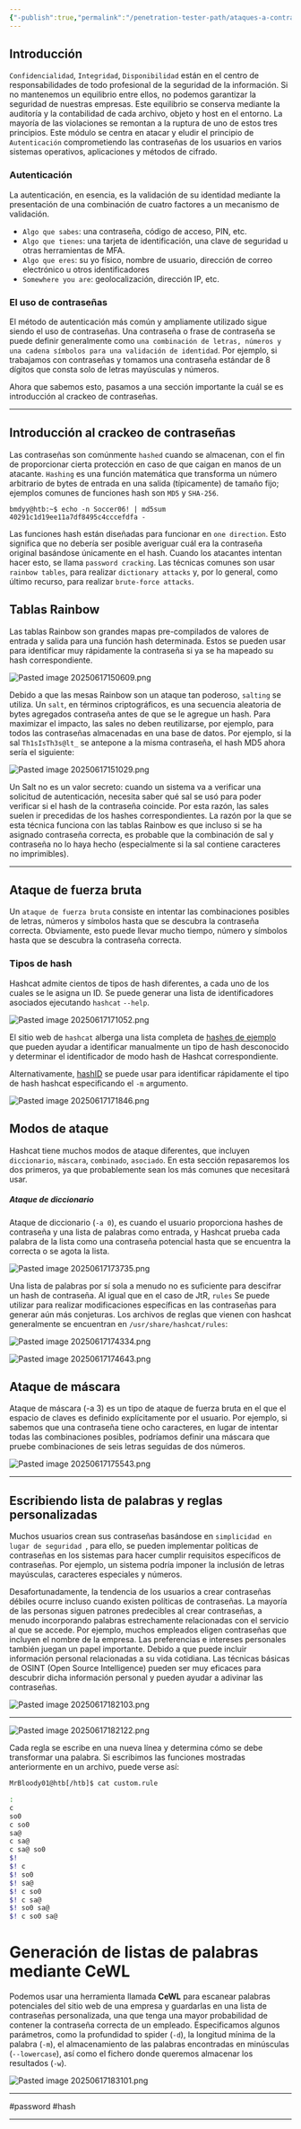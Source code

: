 ```yaml
---
{"-publish":true,"permalink":"/penetration-tester-path/ataques-a-contrasenas/","PassFrontmatter":true}
---
```



## Introducción

`Confidencialidad`, `Integridad`, `Disponibilidad` están en el centro de responsabilidades de todo profesional de la seguridad de la información. Si no mantenemos un equilibrio entre ellos, no podemos garantizar la seguridad de nuestras empresas. Este equilibrio se conserva mediante la auditoría y la contabilidad de cada archivo, objeto y host en el entorno. La mayoría de las violaciones se remontan a la ruptura de uno de estos tres principios. Este módulo se centra en atacar y eludir el principio de `Autenticación` comprometiendo las contraseñas de los usuarios en varios sistemas operativos, aplicaciones y métodos de cifrado.

### Autenticación

La autenticación, en esencia, es la validación de su identidad mediante la presentación de una combinación de cuatro factores a un mecanismo de validación.

- `Algo que sabes`: una contraseña, código de acceso, PIN, etc.
- `Algo que tienes`: una tarjeta de identificación, una clave de seguridad u otras herramientas de MFA.
- `Algo que eres`: su yo físico, nombre de usuario, dirección de correo electrónico u otros identificadores
- `Somewhere you are`: geolocalización, dirección IP, etc.

### El uso de contraseñas

El método de autenticación más común y ampliamente utilizado sigue siendo el uso de contraseñas. Una contraseña o frase de contraseña se puede definir generalmente como `una combinación de letras, números y una cadena símbolos para una validación de identidad`. Por ejemplo, si trabajamos con contraseñas y tomamos una contraseña estándar de 8 dígitos que consta solo de letras mayúsculas y números.  

Ahora que sabemos esto, pasamos a una sección importante la cuál se es introducción al crackeo de contraseñas.

---
## Introducción al crackeo de contraseñas

Las contraseñas son comúnmente `hashed` cuando se almacenan, con el fin de proporcionar cierta protección en caso de que caigan en manos de un atacante. `Hashing` es una función matemática que transforma un número arbitrario de bytes de entrada en una salida (típicamente) de tamaño fijo; ejemplos comunes de funciones hash son `MD5` y `SHA-256`.

``` shell
bmdyy@htb:~$ echo -n Soccer06! | md5sum
40291c1d19ee11a7df8495c4cccefdfa -
```

Las funciones hash están diseñadas para funcionar en `one direction`. Esto significa que no debería ser posible averiguar cuál era la contraseña original basándose únicamente en el hash. Cuando los atacantes intentan hacer esto, se llama `password cracking`. Las técnicas comunes son usar `rainbow tables`, para realizar `dictionary attacks` y, por lo general, como último recurso, para realizar `brute-force attacks`.

## Tablas Rainbow

Las tablas Rainbow son grandes mapas pre-compilados de valores de entrada y salida para una función hash determinada. Estos se pueden usar para identificar muy rápidamente la contraseña si ya se ha mapeado su hash correspondiente.

![Pasted image 20250617150609.png](/img/user/Pasted%20image%2020250617150609.png)

Debido a que las mesas Rainbow son un ataque tan poderoso, `salting` se utiliza. Un `salt`, en términos criptográficos, es una secuencia aleatoria de bytes agregados contraseña antes de que se le agregue un hash. Para maximizar el impacto, las sales no deben reutilizarse, por ejemplo, para todos las contraseñas almacenadas en una base de datos. Por ejemplo, si la sal `Th1sIsTh3s@lt_` se antepone a la misma contraseña, el hash MD5 ahora sería el siguiente:

![Pasted image 20250617151029.png](/img/user/Pasted%20image%2020250617151029.png)

Un Salt no es un valor secreto: cuando un sistema va a verificar una solicitud de autenticación, necesita saber qué sal se usó para poder verificar si el hash de la contraseña coincide. Por esta razón, las sales suelen ir precedidas de los hashes correspondientes. La razón por la que se esta técnica funciona con las tablas Rainbow es que incluso si se ha asignado contraseña correcta, es probable que la combinación de sal y contraseña no lo haya hecho (especialmente si la sal contiene caracteres no imprimibles).

---
## Ataque de fuerza bruta

Un `ataque de fuerza bruta` consiste en intentar las combinaciones posibles de letras, números y símbolos hasta que se descubra la contraseña correcta. Obviamente, esto puede llevar mucho tiempo, número y símbolos hasta que se descubra la contraseña correcta.

### Tipos de hash

Hashcat admite cientos de tipos de hash diferentes, a cada uno de los cuales se le asigna un ID. Se puede generar una lista de identificadores asociados ejecutando `hashcat` `--help`.

![Pasted image 20250617171052.png](/img/user/Pasted%20image%2020250617171052.png)

El sitio web de `hashcat` alberga una lista completa de [hashes de ejemplo](https://hashcat.net/wiki/doku.php?id=example_hashes) que pueden ayudar a identificar manualmente un tipo de hash desconocido y determinar el identificador de modo hash de Hashcat correspondiente.

Alternativamente, [hashID](https://github.com/psypanda/hashID) se puede usar para identificar rápidamente el tipo de hash hashcat especificando el `-m` argumento.

![Pasted image 20250617171846.png](/img/user/Pasted%20image%2020250617171846.png)

## Modos de ataque

Hashcat tiene muchos modos de ataque diferentes, que incluyen `diccionario`, `máscara`, `combinado`, `asociado`. En esta sección repasaremos los dos primeros, ya que probablemente sean los más comunes que necesitará usar.

##### Ataque de diccionario

Ataque de diccionario (`-a 0`), es cuando el usuario proporciona hashes de contraseña y una lista de palabras como entrada, y Hashcat prueba cada palabra de la lista como una contraseña potencial hasta que se encuentra la correcta o se agota la lista.

![Pasted image 20250617173735.png](/img/user/Pasted%20image%2020250617173735.png)

Una lista de palabras por sí sola a menudo no es suficiente para descifrar un hash de contraseña. Al igual que en el caso de JtR, `rules` Se puede utilizar para realizar modificaciones específicas en las contraseñas para generar aún más conjeturas. Los archivos de reglas que vienen con hashcat generalmente se encuentran en `/usr/share/hashcat/rules`:

![Pasted image 20250617174334.png](/img/user/Pasted%20image%2020250617174334.png)

![Pasted image 20250617174643.png](/img/user/Pasted%20image%2020250617174643.png)

## Ataque de máscara

Ataque de máscara (-a 3) es un tipo de ataque de fuerza bruta en el que el espacio de claves es definido explícitamente por el usuario. Por ejemplo, si sabemos que una contraseña tiene ocho caracteres, en lugar de intentar todas las combinaciones posibles, podríamos definir una máscara que pruebe combinaciones de seis letras seguidas de dos números.

![Pasted image 20250617175543.png](/img/user/Pasted%20image%2020250617175543.png)

---

## Escribiendo lista de palabras y reglas personalizadas

Muchos usuarios crean sus contraseñas basándose en `simplicidad en lugar de seguridad `, para ello, se pueden implementar políticas de contraseñas en los sistemas para hacer cumplir requisitos específicos de contraseñas. Por ejemplo, un sistema podría imponer la inclusión de letras mayúsculas, caracteres especiales y números.

Desafortunadamente, la tendencia de los usuarios a crear contraseñas débiles ocurre incluso cuando existen políticas de contraseñas. La mayoría de las personas siguen patrones predecibles al crear contraseñas, a menudo incorporando palabras estrechamente relacionadas con el servicio al que se accede. Por ejemplo, muchos empleados eligen contraseñas que incluyen el nombre de la empresa. Las preferencias e intereses personales también juegan un papel importante. Debido a que puede incluir información personal relacionadas a su vida cotidiana. Las técnicas básicas de OSINT (Open Source Intelligence) pueden ser muy eficaces para descubrir dicha información personal y pueden ayudar a adivinar las contraseñas.

![Pasted image 20250617182103.png](/img/user/Pasted%20image%2020250617182103.png)

---

![Pasted image 20250617182122.png](/img/user/Pasted%20image%2020250617182122.png)

Cada regla se escribe en una nueva línea y determina cómo se debe transformar una palabra. Si escribimos las funciones mostradas anteriormente en un archivo, puede verse así:

``` sh
MrBloody01@htb[/htb]$ cat custom.rule

:
c
so0
c so0
sa@
c sa@
c sa@ so0
$!
$! c
$! so0
$! sa@
$! c so0
$! c sa@
$! so0 sa@
$! c so0 sa@
```


# Generación de listas de palabras mediante CeWL

Podemos usar una herramienta llamada **CeWL** para escanear palabras potenciales del sitio web de una empresa y guardarlas en una lista de contraseñas personalizada, una que tenga una mayor probabilidad de contener la contraseña correcta de un empleado. Especificamos algunos parámetros, como la profundidad to spider (`-d`), la longitud mínima de la palabra (`-m`), el almacenamiento de las palabras encontradas en minúsculas (`--lowercase`), así como el fichero donde queremos almacenar los resultados (`-w`).

![Pasted image 20250617183101.png](/img/user/Pasted%20image%2020250617183101.png)

---
#password #hash

---



